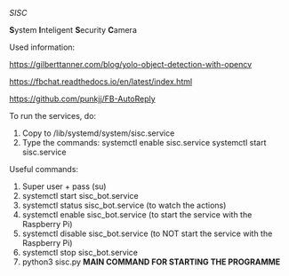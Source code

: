 









*SISC*

**S**ystem **I**nteligent **S**ecurity **C**amera


Used information:
            
            
https://gilberttanner.com/blog/yolo-object-detection-with-opencv

https://fbchat.readthedocs.io/en/latest/index.html

https://github.com/punkjj/FB-AutoReply


To run the services, do:
1. Copy to /lib/systemd/system/sisc.service
2. Type the commands: systemctl enable sisc.service
                      systemctl start sisc.service
                      
                      
Useful commands:
1. Super user + pass (su)
2. systemctl start sisc_bot.service
3. systemctl status sisc_bot.service (to watch the actions)
4. systemctl enable sisc_bot.service (to start the service with the Raspberry Pi)
5. systemctl disable sisc_bot.service (to NOT start the service with the Raspberry Pi)
6. systemctl stop sisc_bot.service
7. python3 sisc.py **MAIN COMMAND FOR STARTING THE PROGRAMME**
